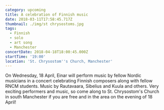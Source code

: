 ```yaml
---
category: upcoming
title: A celebration of Finnish music
date: 2018-03-11T17:58:45.717Z
thumbnail: ./img/st chrysostoms.jpg
tags:
  - Finnish
  - solo
  - art song
  - Manchester
concertDate: 2018-04-18T18:00:45.000Z
startTime: '19:00'
location: 'St. Chrysostom''s Church, Manchester'
---
```

On Wednesday, 18 April, Einar will perform music by fellow Nordic musicians in a concert celebrating Finnish composers along with fellow RNCM students. Music by Rautavaara, Sibelius and Kuula and others. Very exciting performers and music, so come along to St. Chrysostom's Church in south Manchester if you are free and in the area on the evening of 18 April!
